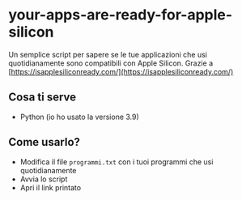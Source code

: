 # your-apps-are-ready-for-apple-silicon
Un semplice script per sapere se le tue applicazioni che usi quotidianamente sono compatibili con Apple Silicon.
Grazie a [https://isapplesiliconready.com/](https://isapplesiliconready.com/)
## Cosa ti serve
- Python (io ho usato la versione 3.9)
## Come usarlo?
- Modifica il file `programmi.txt` con i tuoi programmi che usi quotidianamente
- Avvia lo script
- Apri il link printato 